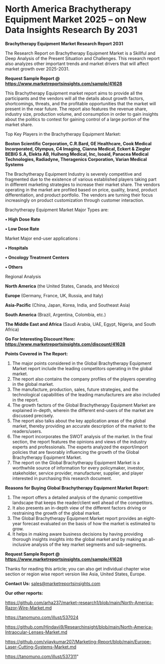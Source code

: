 # North America Brachytherapy Equipment Market 2025 – on New Data Insights Research By 2031

<strong>Brachytherapy Equipment Market Research Report 2031</strong>

The Research Report on Brachytherapy Equipment Market is a Skillful and Deep Analysis of the Present Situation and Challenges. This research report also analyzes other important trends and market drivers that will affect market growth over 2025-2031.

<strong>Request Sample Report @ <a href=https://www.marketreportsinsights.com/sample/41628>https://www.marketreportsinsights.com/sample/41628</a></strong>

This Brachytherapy Equipment market report aims to provide all the participants and the vendors will all the details about growth factors, shortcomings, threats, and the profitable opportunities that the market will present in the near future. The report also features the revenue share, industry size, production volume, and consumption in order to gain insights about the politics to contest for gaining control of a large portion of the market share.

Top Key Players in the Brachytherapy Equipment Market:

<strong>Boston Scientific Corporation, C.R.Bard, GE Healthcare, Cook Medical Incorporated, Olympus, C4 Imaging, Cianna Medical, Eckert & Ziegler BEBIG S.A, Elekta AB, Huiheng Medical, Inc, Isoaid, Panacea Medical Technologies, Radiadyne, Theragenics Corporation, Varian Medical Systems</strong>

The Brachytherapy Equipment Industry is severely competitive and fragmented due to the existence of various established players taking part in different marketing strategies to increase their market share. The vendors operating in the market are profiled based on price, quality, brand, product differentiation, and product portfolio. The vendors are turning their focus increasingly on product customization through customer interaction.

Brachytherapy Equipment Market Major Types are:

<strong>•  High Dose Rate

•  Low Dose Rate</strong>

Market Major end-user applications :

<strong>•  Hospitals

•  Oncology Treatment Centers

•  Others</strong>

Regional Analysis

</u><strong><b>North America</b></strong> (the United States, Canada, and Mexico)

<strong><b>Europe </b></strong>(Germany, France, UK, Russia, and Italy)

<strong><b>Asia-Pacific</b></strong> (China, Japan, Korea, India, and Southeast Asia)

<strong><b>South America</b></strong> (Brazil, Argentina, Colombia, etc.)

<strong><b>The Middle East and Africa</b></strong> (Saudi Arabia, UAE, Egypt, Nigeria, and South Africa)

<strong>Go For Interesting Discount Here: <a href=https://www.marketreportsinsights.com/discount/41628>https://www.marketreportsinsights.com/discount/41628</a></strong>

<strong>Points Covered in The Report:</strong>
<ol>
  <li>The major points considered in the Global Brachytherapy Equipment Market report include the leading competitors operating in the global market.</li>
  <li>The report also contains the company profiles of the players operating in the global market.</li>
  <li>The manufacture, production, sales, future strategies, and the technological capabilities of the leading manufacturers are also included in the report.</li>
  <li>The growth factors of the Global Brachytherapy Equipment Market are explained in-depth, wherein the different end-users of the market are discussed precisely.</li>
  <li>The report also talks about the key application areas of the global market, thereby providing an accurate description of the market to the readers/users.</li>
  <li>The report incorporates the SWOT analysis of the market. In the final section, the report features the opinions and views of the industry experts and professionals. The experts analyzed the export/import policies that are favorably influencing the growth of the Global Brachytherapy Equipment Market.</li>
  <li>The report on the Global Brachytherapy Equipment Market is a worthwhile source of information for every policymaker, investor, stakeholder, service provider, manufacturer, supplier, and player interested in purchasing this research document.</li>
</ol>
<strong>Reasons for Buying Global Brachytherapy Equipment Market Report:</strong>

<ol>
  <li>The report offers a detailed analysis of the dynamic competitive landscape that keeps the reader/client well ahead of the competitors.</li>
  <li>It also presents an in-depth view of the different factors driving or restraining the growth of the global market.</li>
  <li>The Global Brachytherapy Equipment Market report provides an eight-year forecast evaluated on the basis of how the market is estimated to grow.</li>
  <li>It helps in making aware business decisions by having providing thorough insights insights into the global market and by making an all-inclusive analysis of the key market segments and sub-segments.</li>
</ol>
<strong>Request Sample Report @ <a href=https://www.marketreportsinsights.com/sample/41628>https://www.marketreportsinsights.com/sample/41628</a></strong>


Thanks for reading this article; you can also get individual chapter wise section or region wise report version like Asia, United States, Europe.

<strong>Contact Us:</strong>
sales@marketreportsinsights.com

<strong>Our other reports:</strong>

<a href=https://github.com/arha237/market-research1/blob/main/North-America-Razor-Wire-Market.md>https://github.com/arha237/market-research1/blob/main/North-America-Razor-Wire-Market.md</a>

<a href=https://tanomuno.com/illust/537024>https://tanomuno.com/illust/537024</a>

<a href=https://github.com/Hindavii9/Researchinsight/blob/main/North-America-Intraocular-Lenses-Market.md>https://github.com/Hindavii9/Researchinsight/blob/main/North-America-Intraocular-Lenses-Market.md</a>

<a href=https://github.com/vijaykumar207/Marketing-Report/blob/main/Europe-Laser-Cutting-Systems-Market.md>https://github.com/vijaykumar207/Marketing-Report/blob/main/Europe-Laser-Cutting-Systems-Market.md</a>

<a href=https://tanomuno.com/illust/537311>https://tanomuno.com/illust/537311</a>"
